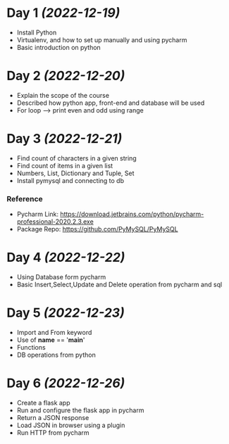 # Day 1 _(2022-12-19)_

* Install Python
* Virtualenv, and how to set up manually and using pycharm
* Basic introduction on python

# Day 2 _(2022-12-20)_

* Explain the scope of the course
* Described how python app, front-end and database will be used
* For loop --> print even and odd using range

# Day 3 _(2022-12-21)_

* Find count of characters in a given string
* Find count of items in a given list
* Numbers, List, Dictionary and Tuple, Set
* Install pymysql and connecting to db

### Reference

* Pycharm Link:  https://download.jetbrains.com/python/pycharm-professional-2020.2.3.exe
* Package Repo: https://github.com/PyMySQL/PyMySQL

# Day 4 _(2022-12-22)_

* Using Database form pycharm
* Basic Insert,Select,Update and Delete operation from pycharm and sql

# Day 5 _(2022-12-23)_

* Import and From keyword
* Use of __name__ == '__main__'
* Functions
* DB operations from python

# Day 6 _(2022-12-26)_

* Create a flask app
* Run and configure the flask app in pycharm
* Return a JSON response
* Load JSON in browser using a plugin
* Run HTTP from pycharm

